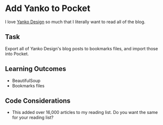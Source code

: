# Add Yanko to Pocket

I love [Yanko Design](http://www.yankodesign.com/) so much that I literally want to read all of the blog.

## Task
Export all of Yanko Design's blog posts to bookmarks files, and import those into Pocket.

## Learning Outcomes
- BeautifulSoup
- Bookmarks files

## Code Considerations
- This added over 16,000 articles to my reading list. Do you want the same for your reading list?
